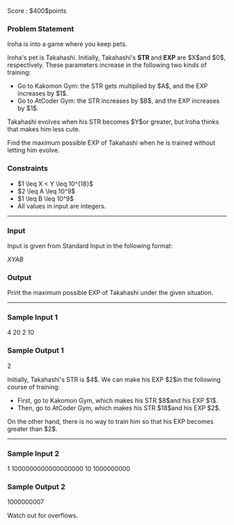 
<div>

<span>

<span>

<p>
Score : $400$points
</p>

<div>

<section>

### **Problem Statement**

<p>
Iroha is into a game where you keep pets.
</p>

<p>
Iroha's pet is Takahashi. Initially, Takahashi's 
<strong>
STR
</strong>
and 
<strong>
EXP
</strong>
are $X$and $0$, respectively.
These parameters increase in the following two kinds of training:
</p>

<ul>

<li>
Go to Kakomon Gym: the STR gets multiplied by $A$, and the EXP increases by $1$.
</li>

<li>
Go to AtCoder Gym: the STR increases by $B$, and the EXP increases by $1$.
</li>

</ul>

<p>
Takahashi evolves when his STR becomes $Y$or greater, but Iroha thinks that makes him less cute.
</p>

<p>
Find the maximum possible EXP of Takahashi when he is trained without letting him evolve.
</p>

</section>

</div>

<div>

<section>

### **Constraints**

<ul>

<li>
$1 \leq X < Y \leq 10^{18}$
</li>

<li>
$2 \leq A \leq 10^9$
</li>

<li>
$1 \leq B \leq 10^9$
</li>

<li>
All values in input are integers.
</li>

</ul>

</section>

</div>

---

<div>

<div>

<section>

### **Input**

<p>
Input is given from Standard Input in the following format:
</p>

<div>

$X$$Y$$A$$B$
</div>

</section>

</div>

<div>

<section>

### **Output**

<p>
Print the maximum possible EXP of Takahashi under the given situation.
</p>

</section>

</div>

</div>

---

<div>

<section>

### **Sample Input 1**

<div>

4 20 2 10

</div>

</section>

</div>

<div>

<section>

### **Sample Output 1**

<div>

2

</div>

<p>
Initially, Takahashi's STR is $4$. We can make his EXP $2$in the following course of training:
</p>

<ul>

<li>
First, go to Kakomon Gym, which makes his STR $8$and his EXP $1$.
</li>

<li>
Then, go to AtCoder Gym, which makes his STR $18$and his EXP $2$.
</li>

</ul>

<p>
On the other hand, there is no way to train him so that his EXP becomes greater than $2$.
</p>

</section>

</div>

---

<div>

<section>

### **Sample Input 2**

<div>

1 1000000000000000000 10 1000000000

</div>

</section>

</div>

<div>

<section>

### **Sample Output 2**

<div>

1000000007

</div>

<p>
Watch out for overflows.
</p>

</section>

</div>

</span>

</span>

</div>
